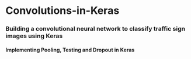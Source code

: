 # Convolutions-in-Keras

### Building a convolutional neural network to classify traffic sign images using Keras

#### Implementing Pooling, Testing and Dropout in Keras

